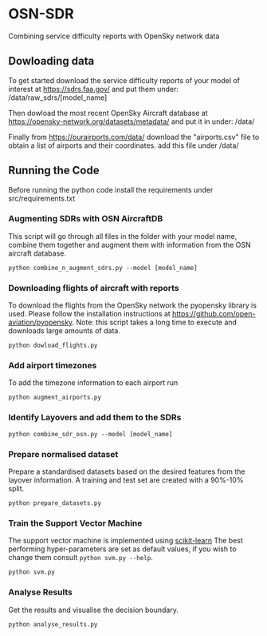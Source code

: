 # OSN-SDR
Combining service difficulty reports with OpenSky network data

## Dowloading data

To get started download the service difficulty reports of your model of interest at https://sdrs.faa.gov/ and put them under:
/data/raw_sdrs/[model_name]

Then dowload the most recent OpenSky Aircraft database at https://opensky-network.org/datasets/metadata/ and put it in  under:
/data/

Finally from https://ourairports.com/data/ download the "airports.csv" file to obtain a list of airports and their coordinates.
add this file under /data/

## Running the Code

Before running the python code install the requirements under src/requirements.txt

### Augmenting SDRs with OSN AircraftDB
This script will go through all files in the folder with your model name, combine them together and augment them with information from the OSN aircraft database.

``
python combine_n_augment_sdrs.py --model [model_name]
``

### Downloading flights of aircraft with reports
To download the flights from the OpenSky network the pyopensky library is used.
Please follow the installation instructions at https://github.com/open-aviation/pyopensky.
Note: this script takes a long time to execute and downloads large amounts of data.

``
python dowload_flights.py
``

### Add airport timezones
To add the timezone information to each airport run

``
python augment_airports.py
``

### Identify Layovers and add them to the SDRs

``
python combine_sdr_osn.py --model [model_name]
``

### Prepare normalised dataset
Prepare a standardised datasets based on the desired features from the layover information.
A training and test set are created with a 90%-10% split.

``
python prepare_datasets.py
``

### Train the Support Vector Machine
The support vector machine is implemented using [scikit-learn](https://scikit-learn.org/stable/modules/generated/sklearn.svm.SVC.html#sklearn.svm.SVC)
The best performing hyper-parameters are set as default values, if you wish to change them consult ``python svm.py --help``.

``
python svm.py
``

### Analyse Results
Get the results and visualise the decision boundary.

``
python analyse_results.py
``